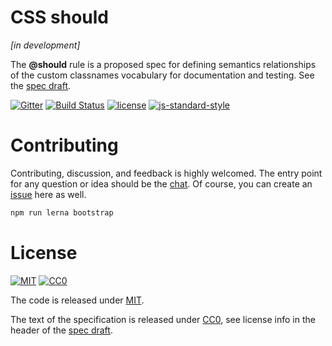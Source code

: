 # CSS should

*[in development]*

The **@should** rule is a proposed spec for defining semantics relationships of the custom classnames vocabulary for documentation and testing. See the [spec draft](http://robinpokorny.github.io/css-should/).

[![Gitter](https://img.shields.io/gitter/room/robinpokorny/css-should.svg?style=flat-square&maxAge=2592000)](https://gitter.im/robinpokorny/css-should)
[![Build Status](https://img.shields.io/badge/build-passing-brightgreen.svg?style=flat-square&maxAge=2592000)](https://semaphoreci.com/robinpokorny/css-should)
[![license](https://img.shields.io/npm/l/transform-props-with.svg?style=flat-square&maxAge=2592000)](LICENSE)
[![js-standard-style](https://img.shields.io/badge/code%20style-standard-lightgrey.svg?style=flat-square&maxAge=2592000)](http://standardjs.com/)

# Contributing

Contributing, discussion, and feedback is highly welcomed. The entry point for any question or idea should be the [chat](https://gitter.im/robinpokorny/css-should). Of course, you can create an [issue](https://github.com/robinpokorny/css-should/issues) here as well.

```sh
npm run lerna bootstrap
```

# License

[![MIT](https://upload.wikimedia.org/wikipedia/commons/6/67/License_icon-mit-88x31.png)](LICENSE)
[![CC0](http://i.creativecommons.org/p/zero/1.0/88x31.png)](http://creativecommons.org/publicdomain/zero/1.0/)

The code is released under [MIT](LICENSE).

The text of the specification is released under [CC0](http://creativecommons.org/publicdomain/zero/1.0/), see license info in the header of the [spec draft](http://robinpokorny.github.io/css-should/).
